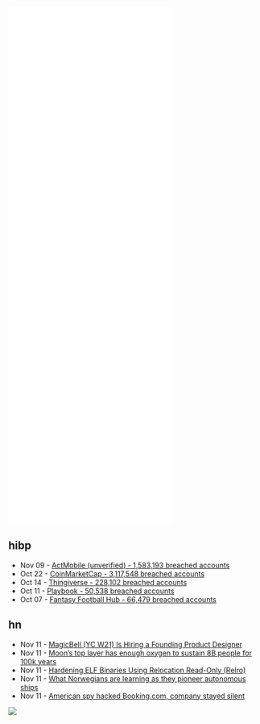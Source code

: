 ![Metrics](https://raw.githubusercontent.com/phixion/phixion/master/metrics.svg)

## hibp

<!--
for https://github.com/phixion/phixion/blob/main/.github/workflows/feeds.yml
-->
<!--START_SECTION:haveibeenpwnd-->
- Nov 09 - [ActMobile (unverified) - 1,583,193 breached accounts](https://haveibeenpwned.com/PwnedWebsites#ActMobile)
- Oct 22 - [CoinMarketCap - 3,117,548 breached accounts](https://haveibeenpwned.com/PwnedWebsites#CoinMarketCap)
- Oct 14 - [Thingiverse - 228,102 breached accounts](https://haveibeenpwned.com/PwnedWebsites#Thingiverse)
- Oct 11 - [Playbook - 50,538 breached accounts](https://haveibeenpwned.com/PwnedWebsites#Playbook)
- Oct 07 - [Fantasy Football Hub - 66,479 breached accounts](https://haveibeenpwned.com/PwnedWebsites#FantasyFootballHub)
<!--END_SECTION:haveibeenpwnd-->

## hn

<!--
for https://github.com/phixion/phixion/blob/main/.github/workflows/feeds.yml
-->
<!--START_SECTION:hn-->
- Nov 11 - [MagicBell (YC W21) Is Hiring a Founding Product Designer](https://boards.eu.greenhouse.io/magicbell/jobs/4005576101?gh_src=c51757b2teu)
- Nov 11 - [Moon’s top layer has enough oxygen to sustain 8B people for 100k years](https://theconversation.com/the-moons-top-layer-alone-has-enough-oxygen-to-sustain-8-billion-people-for-100-000-years-170013)
- Nov 11 - [Hardening ELF Binaries Using Relocation Read-Only (Relro)](https://www.redhat.com/en/blog/hardening-elf-binaries-using-relocation-read-only-relro)
- Nov 11 - [What Norwegians are learning as they pioneer autonomous ships](https://www.computerweekly.com/feature/What-Norwegians-are-learning-as-they-pioneer-autonomous-ships)
- Nov 11 - [American spy hacked Booking.com, company stayed silent](https://www.nrc.nl/nieuws/2021/11/10/american-spy-hacked-bookingcom-company-stayed-silent-a4065086)
<!--END_SECTION:hn-->

<!--
for https://yhype.me
-->
![](https://hit.yhype.me/github/profile?user_id=13013670)
